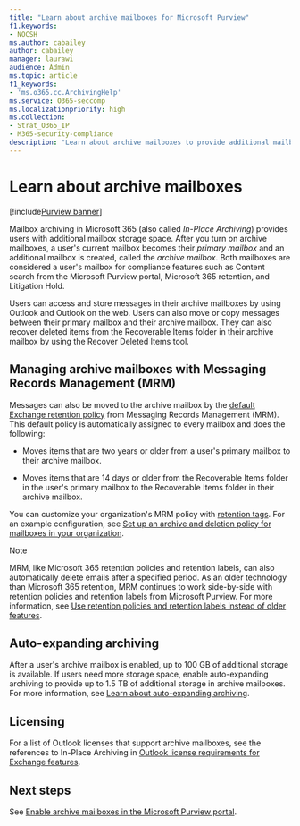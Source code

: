```yaml
---
title: "Learn about archive mailboxes for Microsoft Purview"
f1.keywords:
- NOCSH
ms.author: cabailey
author: cabailey
manager: laurawi
audience: Admin
ms.topic: article
f1_keywords:
- 'ms.o365.cc.ArchivingHelp'
ms.service: O365-seccomp
ms.localizationpriority: high
ms.collection:
- Strat_O365_IP
- M365-security-compliance
description: "Learn about archive mailboxes to provide additional mailbox storage."
---
```


# Learn about archive mailboxes

[!include[Purview banner](../includes/purview-rebrand-banner.md)]

Mailbox archiving in Microsoft 365 (also called *In-Place Archiving*) provides users with additional mailbox storage space. After you turn on archive mailboxes, a user's current mailbox becomes their *primary mailbox* and an additional mailbox is created, called the *archive mailbox*. Both mailboxes are considered a user's mailbox for compliance features such as Content search from the Microsoft Purview portal, Microsoft 365 retention, and Litigation Hold.

Users can access and store messages in their archive mailboxes by using Outlook and Outlook on the web. Users can also move or copy messages between their primary mailbox and their archive mailbox. They can also recover deleted items from the Recoverable Items folder in their archive mailbox by using the Recover Deleted Items tool.

## Managing archive mailboxes with Messaging Records Management (MRM)

Messages can also be moved to the archive mailbox by the [default Exchange retention policy](/exchange/security-and-compliance/messaging-records-management/default-retention-policy) from Messaging Records Management (MRM). This default policy is automatically assigned to every mailbox and does the following:

  - Moves items that are two years or older from a user's primary mailbox to their archive mailbox.

  - Moves items that are 14 days or older from the Recoverable Items folder in the user's primary mailbox to the Recoverable Items folder in their archive mailbox.

You can customize your organization's MRM policy with [retention tags](/exchange/security-and-compliance/messaging-records-management/retention-tags-and-policies). For an example configuration, see [Set up an archive and deletion policy for mailboxes in your organization](set-up-an-archive-and-deletion-policy-for-mailboxes.md).

> [!NOTE]
> MRM, like Microsoft 365 retention policies and retention labels, can also automatically delete emails after a specified period. As an older technology than Microsoft 365 retention, MRM continues to work side-by-side with retention policies and retention labels from Microsoft Purview. For more information, see [Use retention policies and retention labels instead of older features](retention.md#use-retention-policies-and-retention-labels-instead-of-older-features).

## Auto-expanding archiving 

After a user's archive mailbox is enabled, up to 100 GB of additional storage is available. If users need more storage space, enable auto-expanding archiving to provide up to 1.5 TB of additional storage in archive mailboxes. For more information, see [Learn about auto-expanding archiving](autoexpanding-archiving.md).

## Licensing

For a list of Outlook licenses that support archive mailboxes, see the references to In-Place Archiving in [Outlook license requirements for Exchange features](https://support.microsoft.com/office/46b6b7c5-c3ca-43e5-8424-1e2807917c99).

## Next steps

See [Enable archive mailboxes in the Microsoft Purview portal](enable-archive-mailboxes.md).
